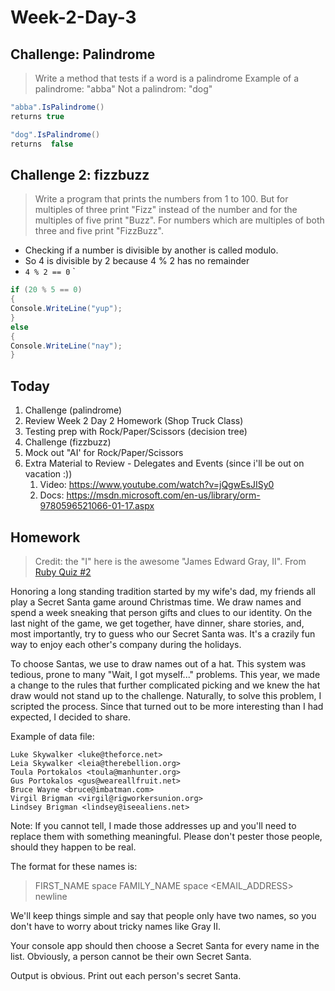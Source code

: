 # Week-2-Day-3

Challenge: Palindrome
-------------------

> Write a method that tests if a word is a palindrome
> Example of a palindrome: "abba"
> Not a palindrom: "dog"

```c#
"abba".IsPalindrome()
returns true

"dog".IsPalindrome()
returns  false
```


Challenge 2: fizzbuzz
---------------

> Write a program that prints the numbers from 1 to 100.
> But for multiples of three print "Fizz" instead of the
> number and for the multiples of five print "Buzz". For
> numbers which are multiples of both three and five
> print "FizzBuzz".

* Checking if a number is divisible by another is called modulo.
* So 4 is divisible by 2 because 4 % 2 has no remainder
* `4 % 2 == 0` `

```c#
if (20 % 5 == 0)
{
Console.WriteLine("yup");
}
else
{
Console.WriteLine("nay");
}
```



## Today

1. Challenge (palindrome)
2. Review Week 2 Day 2 Homework (Shop Truck Class)
2. Testing prep with Rock/Paper/Scissors (decision tree)
3. Challenge (fizzbuzz)
4. Mock out "AI' for Rock/Paper/Scissors
5. Extra Material to Review - Delegates and Events (since i'll be out on vacation :))
    1. Video: https://www.youtube.com/watch?v=jQgwEsJISy0
    2. Docs: https://msdn.microsoft.com/en-us/library/orm-9780596521066-01-17.aspx

Homework
--------

> Credit: the "I" here is the awesome "James Edward Gray, II". From [Ruby Quiz #2](http://rubyquiz.com/quiz2.html)

Honoring a long standing tradition started by my wife's dad, my friends all play
a Secret Santa game around Christmas time. We draw names and spend a week
sneaking that person gifts and clues to our identity. On the last night of the
game, we get together, have dinner, share stories, and, most importantly, try to
guess who our Secret Santa was. It's a crazily fun way to enjoy each other's
company during the holidays.

To choose Santas, we use to draw names out of a hat. This system was tedious,
prone to many "Wait, I got myself..." problems. This year, we made a change to
the rules that further complicated picking and we knew the hat draw would not
stand up to the challenge. Naturally, to solve this problem, I scripted the
process. Since that turned out to be more interesting than I had expected, I
decided to share.

Example of data file:

```
Luke Skywalker <luke@theforce.net>  
Leia Skywalker <leia@therebellion.org>  
Toula Portokalos <toula@manhunter.org>  
Gus Portokalos <gus@weareallfruit.net>  
Bruce Wayne <bruce@imbatman.com>  
Virgil Brigman <virgil@rigworkersunion.org>  
Lindsey Brigman <lindsey@iseealiens.net>  
```

Note: If you cannot tell, I made those addresses up and you'll need to replace
them with something meaningful. Please don't pester those people, should they
happen to be real.

The format for these names is:

> FIRST_NAME space FAMILY_NAME space <EMAIL_ADDRESS> newline

We'll keep things simple and say that people only have two names, so you don't
have to worry about tricky names like Gray II.

Your console app should then choose a Secret Santa for every name in the list.
Obviously, a person cannot be their own Secret Santa. 

Output is obvious. Print out each person's secret Santa.
